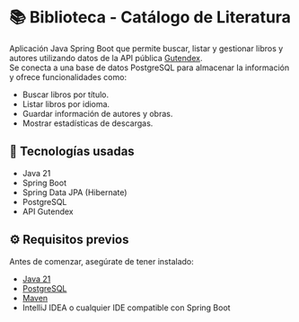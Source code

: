# 📚 Biblioteca - Catálogo de Literatura

Aplicación Java Spring Boot que permite buscar, listar y gestionar libros y autores utilizando datos de la API pública [Gutendex](https://gutendex.com/).  
Se conecta a una base de datos PostgreSQL para almacenar la información y ofrece funcionalidades como:

- Buscar libros por título.
- Listar libros por idioma.
- Guardar información de autores y obras.
- Mostrar estadísticas de descargas.

## 🚀 Tecnologías usadas
- Java 21
- Spring Boot
- Spring Data JPA (Hibernate)
- PostgreSQL
- API Gutendex

## ⚙️ Requisitos previos
Antes de comenzar, asegúrate de tener instalado:
- [Java 21](https://adoptium.net/)
- [PostgreSQL](https://www.postgresql.org/)
- [Maven](https://maven.apache.org/)
- IntelliJ IDEA o cualquier IDE compatible con Spring Boot
